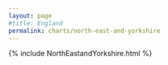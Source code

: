 ```yaml
---
layout: page
#title: England
permalink: charts/north-east-and-yorkshire
---
```


{% include NorthEastandYorkshire.html %}